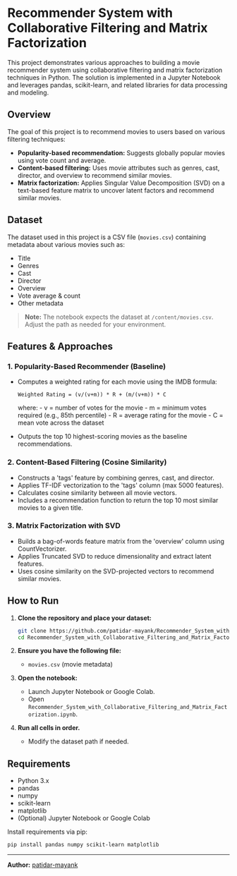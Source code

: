 # Recommender System with Collaborative Filtering and Matrix Factorization

This project demonstrates various approaches to building a movie recommender system using collaborative filtering and matrix factorization techniques in Python. The solution is implemented in a Jupyter Notebook and leverages pandas, scikit-learn, and related libraries for data processing and modeling.

## Overview

The goal of this project is to recommend movies to users based on various filtering techniques:

- **Popularity-based recommendation:** Suggests globally popular movies using vote count and average.
- **Content-based filtering:** Uses movie attributes such as genres, cast, director, and overview to recommend similar movies.
- **Matrix factorization:** Applies Singular Value Decomposition (SVD) on a text-based feature matrix to uncover latent factors and recommend similar movies.

## Dataset

The dataset used in this project is a CSV file (`movies.csv`) containing metadata about various movies such as:

- Title
- Genres
- Cast
- Director
- Overview
- Vote average & count
- Other metadata

> **Note:** The notebook expects the dataset at `/content/movies.csv`. Adjust the path as needed for your environment.

## Features & Approaches

### 1. Popularity-Based Recommender (Baseline)

- Computes a weighted rating for each movie using the IMDB formula:
    ```
    Weighted Rating = (v/(v+m)) * R + (m/(v+m)) * C
    ```
    where:
      - v = number of votes for the movie
      - m = minimum votes required (e.g., 85th percentile)
      - R = average rating for the movie
      - C = mean vote across the dataset

- Outputs the top 10 highest-scoring movies as the baseline recommendations.

### 2. Content-Based Filtering (Cosine Similarity)

- Constructs a 'tags' feature by combining genres, cast, and director.
- Applies TF-IDF vectorization to the 'tags' column (max 5000 features).
- Calculates cosine similarity between all movie vectors.
- Includes a recommendation function to return the top 10 most similar movies to a given title.

### 3. Matrix Factorization with SVD

- Builds a bag-of-words feature matrix from the 'overview' column using CountVectorizer.
- Applies Truncated SVD to reduce dimensionality and extract latent features.
- Uses cosine similarity on the SVD-projected vectors to recommend similar movies.

## How to Run

1. **Clone the repository and place your dataset:**
    ```bash
    git clone https://github.com/patidar-mayank/Recommender_System_with_Collaborative_Filtering_and_Matrix_Factorization.git
    cd Recommender_System_with_Collaborative_Filtering_and_Matrix_Factorization
    ```

2. **Ensure you have the following file:**
    - `movies.csv` (movie metadata)

3. **Open the notebook:**
    - Launch Jupyter Notebook or Google Colab.
    - Open `Recommender_System_with_Collaborative_Filtering_and_Matrix_Factorization.ipynb`.

4. **Run all cells in order.**
    - Modify the dataset path if needed.

## Requirements

- Python 3.x
- pandas
- numpy
- scikit-learn
- matplotlib
- (Optional) Jupyter Notebook or Google Colab

Install requirements via pip:
```bash
pip install pandas numpy scikit-learn matplotlib
```


---

**Author:** [patidar-mayank](https://github.com/patidar-mayank)
